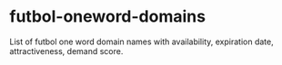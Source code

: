 # futbol-oneword-domains
List of futbol one word domain names with availability, expiration date, attractiveness, demand score.
